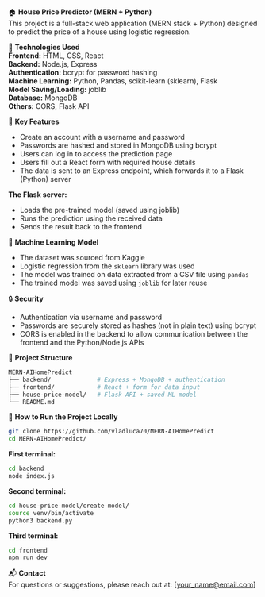 🏠 **House Price Predictor (MERN + Python)**  
This project is a full-stack web application (MERN stack + Python) designed to predict the price of a house using logistic regression.

🔧 **Technologies Used**  
**Frontend:** HTML, CSS, React  
**Backend:** Node.js, Express  
**Authentication:** bcrypt for password hashing  
**Machine Learning:** Python, Pandas, scikit-learn (sklearn), Flask  
**Model Saving/Loading:** joblib  
**Database:** MongoDB  
**Others:** CORS, Flask API

🚀 **Key Features**  
- Create an account with a username and password  
- Passwords are hashed and stored in MongoDB using bcrypt  
- Users can log in to access the prediction page  
- Users fill out a React form with required house details  
- The data is sent to an Express endpoint, which forwards it to a Flask (Python) server  

**The Flask server:**  
- Loads the pre-trained model (saved using joblib)  
- Runs the prediction using the received data  
- Sends the result back to the frontend

🧠 **Machine Learning Model**  
- The dataset was sourced from Kaggle  
- Logistic regression from the `sklearn` library was used  
- The model was trained on data extracted from a CSV file using `pandas`  
- The trained model was saved using `joblib` for later reuse

🔒 **Security**  
- Authentication via username and password  
- Passwords are securely stored as hashes (not in plain text) using bcrypt  
- CORS is enabled in the backend to allow communication between the frontend and the Python/Node.js APIs

📁 **Project Structure**

```bash
MERN-AIHomePredict  
├── backend/             # Express + MongoDB + authentication  
├── frontend/            # React + form for data input  
├── house-price-model/   # Flask API + saved ML model  
└── README.md
```


🚀 **How to Run the Project Locally**

```bash
git clone https://github.com/vladluca70/MERN-AIHomePredict
cd MERN-AIHomePredict/
```

**First terminal:**  
```bash
cd backend
node index.js
```

**Second terminal:**  
```bash
cd house-price-model/create-model/
source venv/bin/activate
python3 backend.py
```

**Third terminal:**  
```bash
cd frontend
npm run dev
```


📬 **Contact**  
For questions or suggestions, please reach out at: [your_name@email.com]
